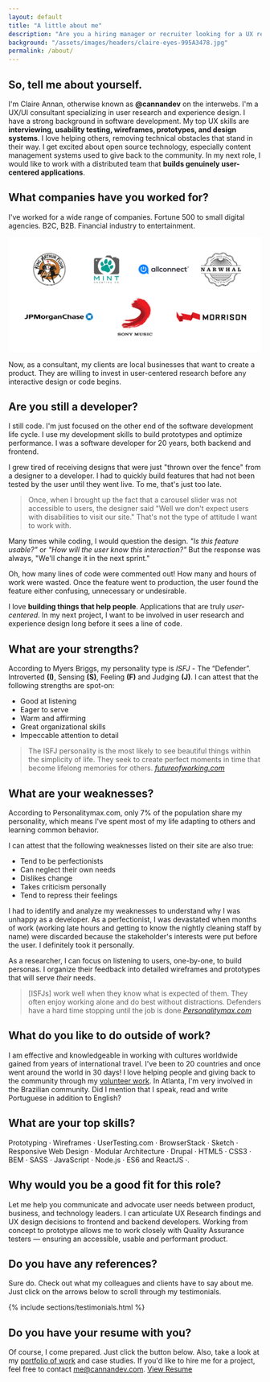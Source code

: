 ```yaml
---
layout: default
title: "A little about me"
description: "Are you a hiring manager or recruiter looking for a UX researcher or experience designer? Look no more. Keep reading to get answers to your common questions."
background: "/assets/images/headers/claire-eyes-995A3478.jpg"
permalink: /about/
---
```


## So, tell me about yourself.
I'm Claire Annan, otherwise known as **@cannandev** on the interwebs. I'm a UX/UI consultant specializing in user research and experience design. I have a strong background in software development. My top UX skills are **interviewing, usability testing, wireframes, prototypes, and design systems**. I love helping others, removing technical obstacles that stand in their way. I get excited about open source technology, especially content management systems used to give back to the community. In my next role, I would like to work with a distributed team that **builds genuinely user-centered applications**.

## What companies have you worked for?
I've worked for a wide range of companies. Fortune 500 to small digital agencies. B2C, B2B. Financial industry to entertainment.

![List of clients](/assets/images/logos/logos.png)

Now, as a consultant, my clients are local businesses that want to create a product. They are willing to invest in user-centered research before any interactive design or code begins.


## Are you still a developer?
I still code. I'm just focused on the other end of the software development life cycle. I use my development skills to build prototypes and optimize performance. I was a software developer for 20 years, both backend and frontend.

I grew tired of receiving designs that were just "thrown over the fence" from a designer to a developer. I had to quickly build features that had not been tested by the user until they went live. To me, that's just too late.

> Once, when I brought up the fact that a carousel slider was not accessible to users, the designer said "Well we don't expect users with disabilities to visit our site." That's not the type of attitude I want to work with.

Many times while coding, I would question the design. _"Is this feature usable?"_ or _"How will the user know this interaction?"_ But the response was always, "We'll change it in the next sprint."

Oh, how many lines of code were commented out! How many and hours of work were wasted. Once the feature went to production, the user found the feature either confusing, unnecessary or undesirable.

I love **building things that help people**. Applications that are truly _user-centered_. In my next project, I want to be involved in user research and experience design long before it sees a line of code.

## What are your strengths?
According to Myers Briggs, my personality type is _ISFJ_ - The “Defender”. Introverted **(I)**, Sensing **(S)**, Feeling **(F)** and Judging **(J)**.
I can attest that the following strengths are spot-on:
* Good at listening
* Eager to serve
* Warm and affirming
* Great organizational skills
* Impeccable attention to detail

> The ISFJ personality is the most likely to see beautiful things within the simplicity of life. They seek to create perfect moments in time that become lifelong memories for others. <cite>[futureofworking.com](https://futureofworking.com/12-isfj-personality-strengths-weaknesses-and-traits/)</cite>

## What are your weaknesses?
According to Personalitymax.com, only 7% of the population share my personality, which means I've spent most of my life adapting to others and learning common behavior.

I can attest that the following weaknesses listed on their site are also true:
* Tend to be perfectionists
* Can neglect their own needs
* Dislikes change
* Takes criticism personally
* Tend to repress their feelings

I had to identify and analyze my weaknesses to understand why I was unhappy as a developer. As a perfectionist, I was devastated when months of work (working late hours and getting to know the nightly cleaning staff by name) were discarded because the stakeholder's interests were put before the user. I definitely took it personally.

As a researcher, I can focus on listening to users, one-by-one, to build personas. I organize their feedback into detailed wireframes and prototypes that will serve _their_ needs.

> [ISFJs] work well when they know what is expected of them. They often enjoy working alone and do best without distractions. Defenders have a hard time stopping until the job is done.<cite>[Personalitymax.com](https://personalitymax.com/personality-types/isfj-defender/)</cite>

## What do you like to do outside of work?
I am effective and knowledgeable in working with cultures worldwide gained from years of international travel. I've been to 20 countries and once went around the world in 30 days! I love helping people and giving back to the community through my <a href="http://www.jw.org">volunteer work</a>. In Atlanta, I'm very involved in the Brazilian community. Did I mention that I speak, read and write Portuguese in addition to English?

## What are your top skills?
Prototyping &#x00B7; Wireframes &#x00B7; UserTesting.com &#x00B7; BrowserStack &#x00B7; Sketch &#x00B7; Responsive Web Design &#x00B7; Modular Architecture &#x00B7; Drupal &#x00B7; HTML5 &#x00B7; CSS3 &#x00B7; BEM &#x00B7; SASS &#x00B7; JavaScript &#x00B7; Node.js &#x00B7; ES6 and ReactJS &#x00B7;.

## Why would you be a good fit for this role?

Let me help you communicate and advocate user needs between product, business, and technology leaders. I can articulate UX Research findings and UX design decisions to frontend and backend developers. Working from concept to prototype allows me to work closely with Quality Assurance testers &mdash; ensuring an accessible, usable and performant product.

## Do you have any references?

Sure do. Check out what my colleagues and clients have to say about me. Just click on the arrows below to scroll through my testimonials.

{% include sections/testimonials.html %}

## Do you have your resume with you?

Of course, I come prepared. Just click the button below. Also, take a look at my [portfolio of work](/work) and case studies. If you'd like to hire me for a project, feel free to contact <a href="mailto:me@cannandev.com">me@cannandev.com</a>.
<a class="more btn-style-1" href="https://docs.google.com/document/d/1wV9Nt1xM5l7iU3iCIXMfXFN1E1ZdUXZXTT1Y7-mGAbE/edit?usp=sharing">View Resume</a>
